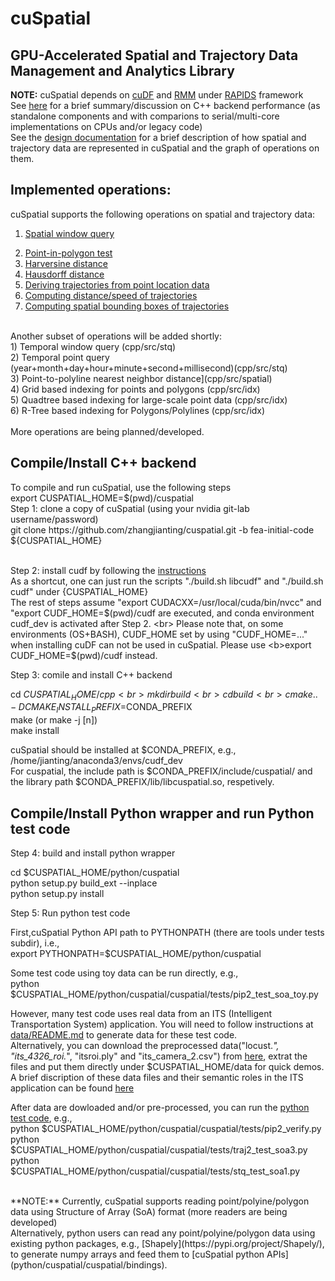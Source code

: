 # cuSpatial
## GPU-Accelerated Spatial and Trajectory Data Management and Analytics Library
**NOTE:** cuSpatial depends on [cuDF](https://github.com/rapidsai/cudf) and [RMM](https://github.com/rapidsai/rmm) under [RAPIDS](https://rapids.ai/) framework<br> 
See [here](https://nvidia-my.sharepoint.com/:p:/r/personal/jiantingz_nvidia_com/Documents/GPU4STA_V5.pptx?d=wa5b5d6d397074ea9a1600e74fd8a6345&csf=1&e=h7MdRq) 
for a brief summary/discussion on C++ backend performance (as standalone components and with comparions to serial/multi-core implementations on CPUs and/or legacy code) <br>
See the [design documentation](doc/design.md) for a brief description of how spatial and trajectory data are represented in cuSpatial and the graph of operations on them.   

## Implemented operations:
cuSpatial supports the following operations on spatial and trajectory data:
1. [Spatial window query](cpp/src/stq)
2) [Point-in-polygon test](cpp/src/spatial) <br>
3) [Harversine distance](cpp/src/spatial) <br>
4) [Hausdorff distance](cpp/src/spatial)<br>
5) [Deriving trajectories from point location data](cpp/src/traj) <br>
6) [Computing distance/speed of trajectories](cpp/src/traj) <br>
7) [Computing spatial bounding boxes of trajectories](cpp/src/traj) <br> 

<br>
Another subset of operations will be added shortly: <br>
1) Temporal window query (cpp/src/stq) <br>
2) Temporal point query (year+month+day+hour+minute+second+millisecond)(cpp/src/stq)<br>
3) Point-to-polyline nearest neighbor distance](cpp/src/spatial) <br>
4) Grid based indexing for points and polygons (cpp/src/idx)<br>
5) Quadtree based indexing for large-scale point data (cpp/src/idx)<br>
6) R-Tree based indexing for Polygons/Polylines (cpp/src/idx)<br>
<br>
More operations are being planned/developed. 
 
<h2>Compile/Install C++ backend</h2>
To compile and run cuSpatial, use the following steps <br>
export CUSPATIAL_HOME=$(pwd)/cuspatial <br>
Step 1: clone a copy of cuSpatial (using your nvidia git-lab username/password) <br>
git clone https://github.com/zhangjianting/cuspatial.git -b fea-initial-code ${CUSPATIAL_HOME}<br>
<br>

Step 2: install cudf by following the [instructions](https://github.com/rapidsai/cudf/blob/branch-0.9/CONTRIBUTING.md) <br>
As a shortcut, one can just run the scripts "./build.sh libcudf" and "./build.sh cudf" under {CUSPATIAL_HOME} <br>
The rest of steps assume "export CUDACXX=/usr/local/cuda/bin/nvcc" and "export CUDF_HOME=$(pwd)/cudf are executed, and conda environment cudf_dev is activated after Step 2. <br>
Please note that, on some environments (OS+BASH), CUDF_HOME set by using "CUDF_HOME=..." when installing cuDF can not be used in cuSpatial. 
Please use <b>export CUDF_HOME=$(pwd)/cudf</b> instead.   

Step 3: comile and install C++ backend <br>

cd $CUSPATIAL_HOME/cpp <br>
mkdir build <br>
cd build <br>
cmake .. -DCMAKE_INSTALL_PREFIX=$CONDA_PREFIX <br>
make (or make -j [n]) <br>
make install <br>

cuSpatial should be installed at $CONDA_PREFIX, e.g., /home/jianting/anaconda3/envs/cudf_dev <br>
For cuspatial, the include path is $CONDA_PREFIX/include/cuspatial/ and the library path  $CONDA_PREFIX/lib/libcuspatial.so, respetively. 

<h2>Compile/Install Python wrapper and run Python test code </h2> 

Step 4: build and install python wrapper <br>

cd $CUSPATIAL_HOME/python/cuspatial <br>
python setup.py build_ext --inplace <br>
python setup.py install <br>

Step 5: Run python test code <br>

First,cuSpatial Python API path to PYTHONPATH (there are tools under tests subdir), i.e., <br>
export PYTHONPATH=$CUSPATIAL_HOME/python/cuspatial <br>

Some test code using toy data can be run directly, e.g., <br>
python  $CUSPATIAL_HOME/python/cuspatial/cuspatial/tests/pip2_test_soa_toy.py <br>

However, many test code uses real data from an ITS (Intelligent Transportation System) application. 
You will need to follow instructions at [data/README.md](./data/README.md) to generate data for these test code. <br>
Alternatively, you can download the preprocessed data("locust.*", "its_4326_roi.*", "itsroi.ply" and "its_camera_2.csv") from [here](https://nvidia-my.sharepoint.com/:u:/p/jiantingz/EdHR7qlaRSVPtw46XYVR9sQBjCcnUHygCuPUC3Hf8gW73A?e=LCr9nK),
extrat the files and put them directly under $CUSPATIAL_HOME/data for quick demos. <br>
A brief discription of these data files and their semantic roles in the ITS application can be found [here](doc/itsdata.md) 

After data are dowloaded and/or pre-processed, you can run the [python test code](python/cuspatial/cuspatial/tests), e.g., <br>
python  $CUSPATIAL_HOME/python/cuspatial/cuspatial/tests/pip2_verify.py <br>
python  $CUSPATIAL_HOME/python/cuspatial/cuspatial/tests/traj2_test_soa3.py <br>
python  $CUSPATIAL_HOME/python/cuspatial/cuspatial/tests/stq_test_soa1.py <br>

<br>
**NOTE:** Currently, cuSpatial supports reading point/polyine/polygon data using Structure of Array (SoA) format (more readers are being developed) <br>
Alternatively, python users can read any point/polyine/polygon data using existing python packages, e.g., [Shapely](https://pypi.org/project/Shapely/), 
to generate numpy arrays and feed them to [cuSpatial python APIs](python/cuspatial/cuspatial/bindings). <br> 




